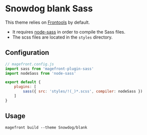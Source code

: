 # Snowdog blank Sass

This theme relies on [Frontools](https://github.com/SnowdogApps/magento2-frontools) by default.

- It requires [node-sass](https://github.com/SnowdogApps/magento2-frontools#sass-compilerjson-structure) in order to compile the Sass files.
- The scss files are located in the `styles` directory.

## Configuration

```js
// magefront.config.js
import sass from 'magefront-plugin-sass'
import nodeSass from 'node-sass'

export default {
    plugins: [
        sass({ src: 'styles/!(_)*.scss', compiler: nodeSass })
    ]
}
```

## Usage

    magefront build --theme Snowdog/blank
